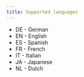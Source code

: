 ```yaml
---
title: Supported languages
---
```


* DE - German
* EN - English
* ES - Spanish
* FR - French
* IT - Italian
* JA - Japanese
* NL - Dutch
